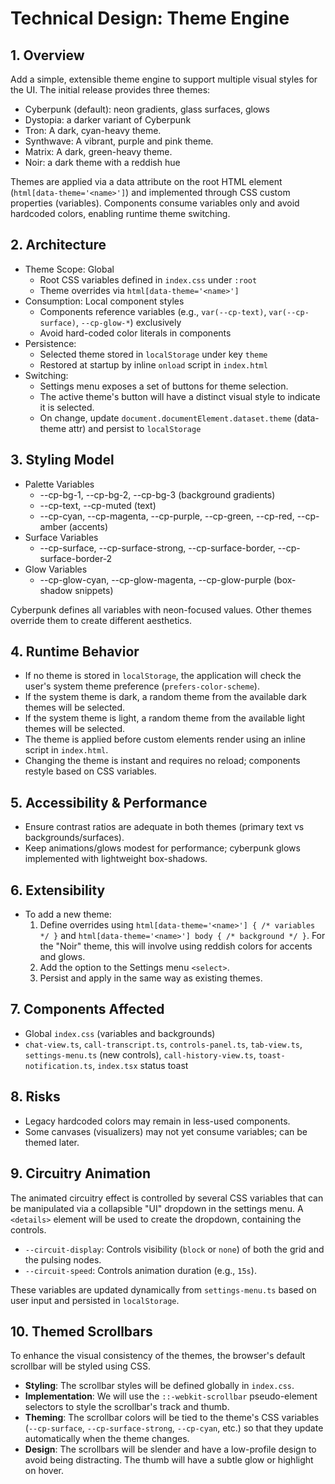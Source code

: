 # Technical Design: Theme Engine

## 1. Overview
Add a simple, extensible theme engine to support multiple visual styles for the UI. The initial release provides three themes:
  - Cyberpunk (default): neon gradients, glass surfaces, glows
  - Dystopia: a darker variant of Cyberpunk
  - Tron: A dark, cyan-heavy theme.
  - Synthwave: A vibrant, purple and pink theme.
  - Matrix: A dark, green-heavy theme.
  - Noir: a dark theme with a reddish hue
 
 Themes are applied via a data attribute on the root HTML element (`html[data-theme='<name>']`) and implemented through CSS custom properties (variables). Components consume variables only and avoid hardcoded colors, enabling runtime theme switching.

## 2. Architecture
- Theme Scope: Global
  - Root CSS variables defined in `index.css` under `:root`
  - Theme overrides via `html[data-theme='<name>']`
- Consumption: Local component styles
  - Components reference variables (e.g., `var(--cp-text)`, `var(--cp-surface)`, `--cp-glow-*`) exclusively
  - Avoid hard-coded color literals in components
- Persistence:
  - Selected theme stored in `localStorage` under key `theme`
  - Restored at startup by inline `onload` script in `index.html`
- Switching:
  - Settings menu exposes a set of buttons for theme selection.
  - The active theme's button will have a distinct visual style to indicate it is selected.
  - On change, update `document.documentElement.dataset.theme` (data-theme attr) and persist to `localStorage`

## 3. Styling Model
- Palette Variables
  - --cp-bg-1, --cp-bg-2, --cp-bg-3 (background gradients)
  - --cp-text, --cp-muted (text)
  - --cp-cyan, --cp-magenta, --cp-purple, --cp-green, --cp-red, --cp-amber (accents)
- Surface Variables
  - --cp-surface, --cp-surface-strong, --cp-surface-border, --cp-surface-border-2
- Glow Variables
  - --cp-glow-cyan, --cp-glow-magenta, --cp-glow-purple (box-shadow snippets)

Cyberpunk defines all variables with neon-focused values. Other themes override them to create different aesthetics.

## 4. Runtime Behavior
- If no theme is stored in `localStorage`, the application will check the user's system theme preference (`prefers-color-scheme`).
- If the system theme is dark, a random theme from the available dark themes will be selected.
- If the system theme is light, a random theme from the available light themes will be selected.
- The theme is applied before custom elements render using an inline script in `index.html`.
- Changing the theme is instant and requires no reload; components restyle based on CSS variables.

## 5. Accessibility & Performance
- Ensure contrast ratios are adequate in both themes (primary text vs backgrounds/surfaces).
- Keep animations/glows modest for performance; cyberpunk glows implemented with lightweight box-shadows.

## 6. Extensibility
- To add a new theme:
  1. Define overrides using `html[data-theme='<name>'] { /* variables */ }` and `html[data-theme='<name>'] body { /* background */ }`. For the "Noir" theme, this will involve using reddish colors for accents and glows.
  2. Add the option to the Settings menu `<select>`.
  3. Persist and apply in the same way as existing themes.

## 7. Components Affected
- Global `index.css` (variables and backgrounds)
- `chat-view.ts`, `call-transcript.ts`, `controls-panel.ts`, `tab-view.ts`, `settings-menu.ts` (new controls), `call-history-view.ts`, `toast-notification.ts`, `index.tsx` status toast

## 8. Risks
- Legacy hardcoded colors may remain in less-used components.
- Some canvases (visualizers) may not yet consume variables; can be themed later.

## 9. Circuitry Animation
The animated circuitry effect is controlled by several CSS variables that can be manipulated via a collapsible "UI" dropdown in the settings menu. A `<details>` element will be used to create the dropdown, containing the controls.

- `--circuit-display`: Controls visibility (`block` or `none`) of both the grid and the pulsing nodes.
- `--circuit-speed`: Controls animation duration (e.g., `15s`).

These variables are updated dynamically from `settings-menu.ts` based on user input and persisted in `localStorage`.

## 10. Themed Scrollbars
To enhance the visual consistency of the themes, the browser's default scrollbar will be styled using CSS.

- **Styling**: The scrollbar styles will be defined globally in `index.css`.
- **Implementation**: We will use the `::-webkit-scrollbar` pseudo-element selectors to style the scrollbar's track and thumb.
- **Theming**: The scrollbar colors will be tied to the theme's CSS variables (`--cp-surface`, `--cp-surface-strong`, `--cp-cyan`, etc.) so that they update automatically when the theme changes.
- **Design**: The scrollbars will be slender and have a low-profile design to avoid being distracting. The thumb will have a subtle glow or highlight on hover.

